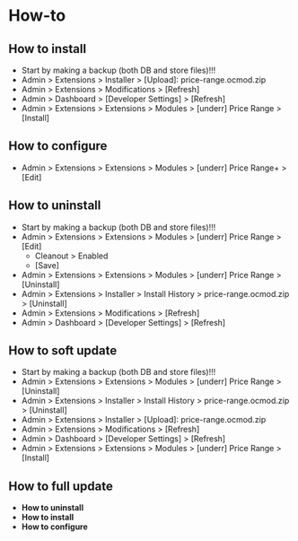 # How-to

## How to install
* Start by making a backup (both DB and store files)!!!
* Admin > Extensions > Installer > [Upload]: price-range.ocmod.zip
* Admin > Extensions > Modifications > [Refresh]
* Admin > Dashboard > [Developer Settings] > [Refresh]
* Admin > Extensions > Extensions > Modules > [underr] Price Range > [Install]

## How to configure
* Admin > Extensions > Extensions > Modules > [underr] Price Range+ > [Edit]

## How to uninstall
* Start by making a backup (both DB and store files)!!!
* Admin > Extensions > Extensions > Modules > [underr] Price Range > [Edit]
    * Cleanout > Enabled
    * [Save]
* Admin > Extensions > Extensions > Modules > [underr] Price Range > [Uninstall]
* Admin > Extensions > Installer > Install History > price-range.ocmod.zip > [Uninstall]
* Admin > Extensions > Modifications > [Refresh]
* Admin > Dashboard > [Developer Settings] > [Refresh]

## How to soft update
* Start by making a backup (both DB and store files)!!!
* Admin > Extensions > Extensions > Modules > [underr] Price Range > [Uninstall]
* Admin > Extensions > Installer > Install History > price-range.ocmod.zip > [Uninstall]
* Admin > Extensions > Installer > [Upload]: price-range.ocmod.zip
* Admin > Extensions > Modifications > [Refresh]
* Admin > Dashboard > [Developer Settings] > [Refresh]
* Admin > Extensions > Extensions > Modules > [underr] Price Range > [Install]

## How to full update
* **How to uninstall**
* **How to install**
* **How to configure**
